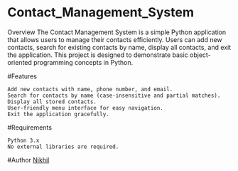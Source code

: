 # Contact_Management_System
Overview
The Contact Management System is a simple Python application that allows users to manage their contacts efficiently. Users can add new contacts, search for existing contacts by name, display all contacts, and exit the application. This project is designed to demonstrate basic object-oriented programming concepts in Python.

#Features

    Add new contacts with name, phone number, and email.
    Search for contacts by name (case-insensitive and partial matches).
    Display all stored contacts.
    User-friendly menu interface for easy navigation.
    Exit the application gracefully.

#Requirements

    Python 3.x
    No external libraries are required.
#Author
[Nikhil](https://github.com/nikhilsh027)

